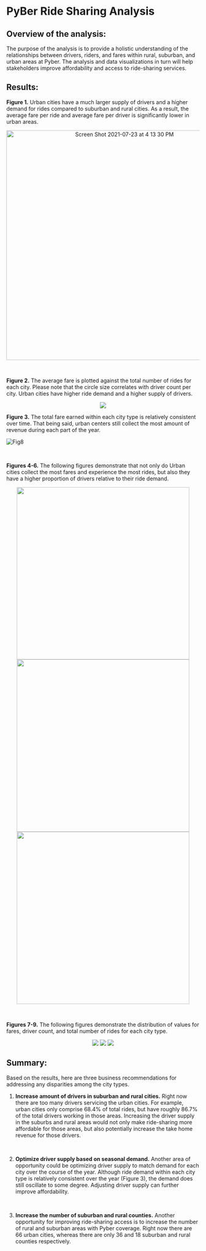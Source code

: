 # PyBer Ride Sharing Analysis

## Overview of the analysis: 
The purpose of the analysis is to provide a holistic understanding of the relationships between drivers, riders, and fares within rural, suburban, and urban areas at Pyber. The analysis and data visualizations in turn will help stakeholders improve affordability and access to ride-sharing services.

## Results: 

**Figure 1.** Urban cities have a much larger supply of drivers and a higher demand for rides compared to suburban and rural cities. As a result, the average fare per ride and average fare per driver is significantly lower in urban areas. 
<p align="center">
<img width="600" alt="Screen Shot 2021-07-23 at 4 13 30 PM" src="https://user-images.githubusercontent.com/10199828/126836372-dbacf901-84ed-46f9-a18a-24259bf07c6e.png">
</p>
<br />

**Figure 2.** The average fare is plotted against the total number of rides for each city. Please note that the circle size correlates with driver count per city. Urban cities have higher ride demand and a higher supply of drivers. 
<p align="center">
  <img src="https://user-images.githubusercontent.com/10199828/126842225-8465dd10-b10e-4bfc-8861-a4f4cd1fc1c1.png" />
</p>

**Figure 3.** The total fare earned within each city type is relatively consistent over time. That being said, urban centers still collect the most amount of revenue during each part of the year.

![Fig8](https://user-images.githubusercontent.com/10199828/126834040-ffde2a19-1024-47c9-aa42-b11fad9cfaff.png)

<br />

**Figures 4-6.** The following figures demonstrate that not only do Urban cities collect the most fares and experience the most rides, but also they have a higher proportion of drivers relative to their ride demand. 

<p align="center">
  <img src="https://user-images.githubusercontent.com/10199828/126840065-859a3b8a-8816-48b9-b136-7456df2f377e.png" width="450" />
  <img src="https://user-images.githubusercontent.com/10199828/126840075-32d6278b-b871-41ab-96af-e7d9e0f20f6a.png" width="450" />
  <img src ="https://user-images.githubusercontent.com/10199828/126840082-e85fcf1c-3622-4f99-87e1-82fd42368b1c.png" width="450" />
</p>
<br />

**Figures 7-9.** The following figures demonstrate the distribution of values for fares, driver count, and total number of rides for each city type. 
<p align="center">
  <img src = "https://user-images.githubusercontent.com/10199828/126843587-414ac582-bb93-4af4-8d0a-dda69ee6194d.png" />
  <img src = https://user-images.githubusercontent.com/10199828/126843591-9ccf2b99-f4e9-49cf-90c3-1d8f18256686.png />
  <img src = https://user-images.githubusercontent.com/10199828/126843598-3c393acc-0047-4819-84d1-0d85a7d6c3c1.png />
</p>

## Summary: 
Based on the results, here are three business recommendations for addressing any disparities among the city types.
1) **Increase amount of drivers in suburban and rural cities.** Right now there are too many drivers servicing the urban cities. For example, urban cities only comprise 68.4% of total rides, but have roughly 86.7% of the total drivers working in those areas. Increasing the driver supply in the suburbs and rural areas would not only make ride-sharing more affordable for those areas, but also potentially increase the take home revenue for those drivers.
<br />

2) **Optimize driver supply based on seasonal demand.** Another area of opportunity could be optimizing driver supply to match demand for each city over the course of the year. Although ride demand within each city type is relatively consistent over the year (Figure 3), the demand does still oscillate to some degree. Adjusting driver supply can further improve affordability. 
<br />

3) **Increase the number of suburban and rural counties.** Another opportunity for improving ride-sharing access is to increase the number of rural and suburban areas with Pyber coverage. Right now there are 66 urban cities, whereas there are only 36 and 18 suburban and rural counties respectively. 
